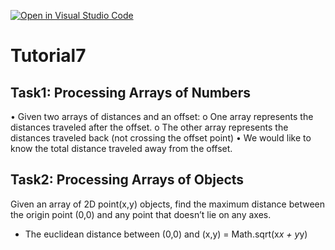 [![Open in Visual Studio Code](https://classroom.github.com/assets/open-in-vscode-f059dc9a6f8d3a56e377f745f24479a46679e63a5d9fe6f495e02850cd0d8118.svg)](https://classroom.github.com/online_ide?assignment_repo_id=6345639&assignment_repo_type=AssignmentRepo)
# Tutorial7
## Task1: Processing Arrays of Numbers
•	Given two arrays of distances and an offset:
  o	One array represents the distances traveled after the offset.
  o	The other array represents the distances traveled back (not crossing the offset point)
•	We would like to know the total distance traveled away from the offset.

## Task2: Processing Arrays of Objects
Given an array of 2D point(x,y) objects, find the maximum distance between the origin point (0,0) and any point that doesn’t lie on any axes.
-	The euclidean distance between (0,0) and (x,y) = Math.sqrt(x*x + y*y)

